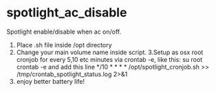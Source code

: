 # spotlight_ac_disable
Spotlight enable/disable when ac on/off. 

1. Place .sh file inside /opt directory
2. Change your main volume name inside script.
3.Setup as osx root cronjob for every 5,10 etc minutes via crontab -e, like this:
su root
crontab -e
and add this line
*/10 * * * * /opt/spotlight_cronjob.sh >> /tmp/crontab_spotlight_status.log 2>&1
4. enjoy better battery life!
